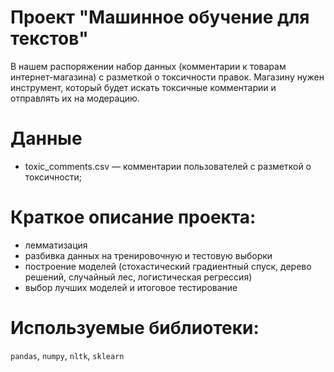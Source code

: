 # Проект "Машинное обучение для текстов"
В нашем распоряжении набор данных (комментарии к товарам интернет-магазина) с разметкой о токсичности правок. Магазину нужен инструмент, который будет искать токсичные комментарии и отправлять их на модерацию.
# Данные
   - toxic_comments.csv — комментарии пользователей с разметкой о токсичности;
# Краткое описание проекта:
- лемматизация
- разбивка данных на тренировочную и тестовую выборки
- построение моделей (стохастический градиентный спуск, дерево решений, случайный лес, логистическая регрессия)
- выбор лучших моделей и итоговое тестирование
# Используемые библиотеки: 
`pandas`, `numpy`, `nltk`, `sklearn`

